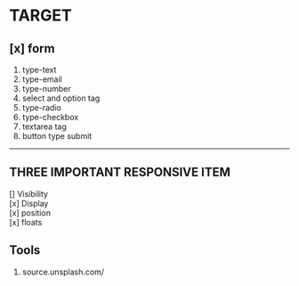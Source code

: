 # TARGET

## [x] form 
1. type-text
2. type-email  
3. type-number  
4. select and option tag
5. type-radio
6. type-checkbox
7. textarea tag
8. button type submit
------------------------------------
## THREE IMPORTANT RESPONSIVE ITEM
[] Visibility<br>
[x] Display<br>
[x] position <br>
[x] floats <br>

## Tools 
1. source.unsplash.com/<dimension>
